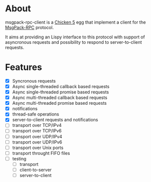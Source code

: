 # About

msgpack-rpc-client is a [Chicken 5](call-cc.org) egg that implement a client for the [MsgPack-RPC](https://github.com/msgpack-rpc/msgpack-rpc) protocol.

It aims at providing an Lispy interface to this protocol with support of asyncronous requests and possibility to respond to server-to-client requests.

# Features

- [x] Syncronous requests
- [x] Async single-threaded callback based requests
- [x] Async single-threaded promise based requests
- [x] Async multi-threaded callback based requests
- [x] Async multi-threaded promise based requests
- [x] notifications
- [x] thread-safe operations
- [x] server-to-client requests and notifications
- [ ] transport over TCP/IPv4
- [ ] transport over TCP/IPv6
- [ ] transport over UDP/IPv4
- [ ] transport over UDP/IPv6
- [ ] transport over Unix ports
- [ ] transport throught FIFO files
- [ ] testing
    - [ ] transport
    - [ ] client-to-server
    - [ ] server-to-client
